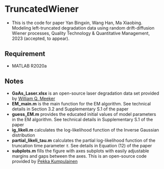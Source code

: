# TruncatedWiener
- This is the code for paper 
Yan Bingxin, Wang Han, Ma Xiaobing. Modeling left-truncated degradation data using random drift-diffusion Wiener processes, Quality Technology & Quantitative Management, 2023 (accepted, to appear).

## Requirement
- MATLAB R2020a

## Notes
- __GaAs_Laser.xlsx__ is an open-source laser degradation data set provided by [William Q. Meeker](https://www.wiley.com/en-us/Statistical+Methods+for+Reliability+Data,+2nd+Edition-p-9781118115459)
- __EM_main.m__ is the main function for the EM algorithm. See technical details in Section 3.2 and Supplementary S.1 of the paper
- __guess_EM.m__ provides the educated initial values of model parameters in the EM algorithm. See technical details in Supplementary S.1 of the paper
- __ig_likeli.m__ calculates the log-likelihood function of the Inverse Gaussian distribution
- __partial_likeli_tau.m__ calculates the partial log-likelihood function of the truncation time parameter $\tau$. See details in Equation (12) of the paper
- __subplots.m__ fills the figure with axes subplots with easily adjustable margins and gaps between the axes. This is an open-source code provided by [Pekka Kumpulainen](https://www.mathworks.com/matlabcentral/fileexchange/27991-tight_subplot-nh-nw-gap-marg_h-marg_w)
